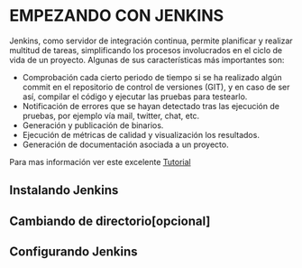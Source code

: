 # EMPEZANDO CON JENKINS


Jenkins, como servidor de integración continua, permite planificar y realizar multitud de tareas, simplificando los procesos involucrados en el ciclo de vida de un proyecto. Algunas de sus características más importantes son:

* Comprobación cada cierto periodo de tiempo si se ha realizado algún commit en el repositorio de control de versiones (GIT), y en caso de ser así, compilar el código y ejecutar las pruebas para testearlo.
* Notificación de errores que se hayan detectado tras las ejecución de pruebas, por ejemplo vía mail, twitter, chat, etc.
* Generación y publicación de binarios.
* Ejecución de métricas de calidad y visualización los resultados.
* Generación de documentación asociada a un proyecto.

Para mas información ver este excelente [Tutorial](http://www.robertocrespo.net/kaizen/aprende-a-montar-un-entorno-de-integracion-continua-iv-jenkins/)


## Instalando Jenkins

## Cambiando de directorio[opcional]

## Configurando Jenkins 



